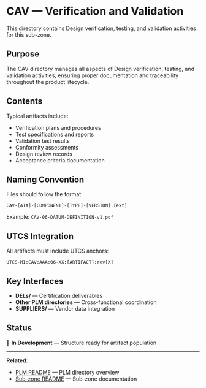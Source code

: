 # CAV — Verification and Validation

This directory contains Design verification, testing, and validation activities for this sub-zone.

## Purpose

The CAV directory manages all aspects of Design verification, testing, and validation activities, ensuring proper documentation and traceability throughout the product lifecycle.

## Contents

Typical artifacts include:
- Verification plans and procedures
- Test specifications and reports
- Validation test results
- Conformity assessments
- Design review records
- Acceptance criteria documentation

## Naming Convention

Files should follow the format:
```
CAV-[ATA]-[COMPONENT]-[TYPE]-[VERSION].[ext]
```

Example: `CAV-06-DATUM-DEFINITION-v1.pdf`

## UTCS Integration

All artifacts must include UTCS anchors:
```
UTCS-MI:CAV:AAA:06-XX:[ARTIFACT]:rev[X]
```

## Key Interfaces

- **DELs/** — Certification deliverables
- **Other PLM directories** — Cross-functional coordination
- **SUPPLIERS/** — Vendor data integration

## Status

🚧 **In Development** — Structure ready for artifact population

---

**Related**:
- [PLM README](../README.md) — PLM directory overview
- [Sub-zone README](../../README.md) — Sub-zone documentation
